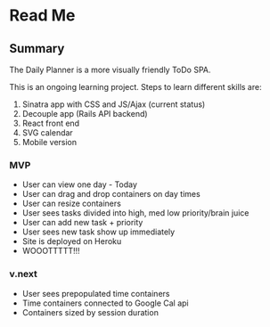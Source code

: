 # Read Me

## Summary
The Daily Planner is a more visually friendly ToDo SPA.  

This is an ongoing learning project. Steps to learn different skills are:  
1. Sinatra app with CSS and JS/Ajax (current status)  
2. Decouple app (Rails API backend)  
3. React front end  
4. SVG calendar  
5. Mobile version  

### MVP
- User can view one day - Today
- User can drag and drop containers on day times
- User can resize containers
- User sees tasks divided into high, med low priority/brain juice
- User can add new task + priority
- User sees new task show up immediately
- Site is deployed on Heroku
- WOOOTTTTT!!!

### v.next
- User sees prepopulated time containers
- Time containers connected to Google Cal api
- Containers sized by session duration
